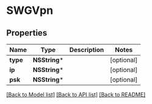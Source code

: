 # SWGVpn

## Properties
Name | Type | Description | Notes
------------ | ------------- | ------------- | -------------
**type** | **NSString*** |  | [optional] 
**ip** | **NSString*** |  | [optional] 
**psk** | **NSString*** |  | [optional] 

[[Back to Model list]](../README.md#documentation-for-models) [[Back to API list]](../README.md#documentation-for-api-endpoints) [[Back to README]](../README.md)


